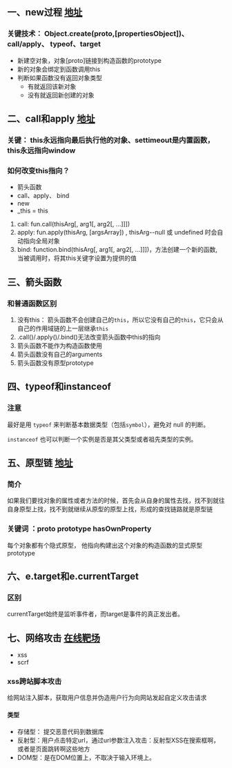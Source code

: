 
##    一、new过程 [地址](https://juejin.cn/post/6844903704663949325)

### 关键技术： Object.create(proto,[propertiesObject])、call/apply、 typeof、target

- 新建空对象，对象[proto]链接到构造函数的prototype
- 新的对象会绑定到函数调用this
- 判断如果函数没有返回对象类型
	- 有就返回该新对象
	- 没有就返回新创建的对象

## 二、call和apply [地址](https://juejin.cn/post/6844903496253177863)

### 关键： this永远指向最后执行他的对象、settimeout是内置函数，this永远指向window

### 如何改变this指向？
- 箭头函数
- call、apply、 bind
- new
- _this = this

1. call: fun.call(thisArg[, arg1[, arg2[, ...]]])
2. apply: fun.apply(thisArg, [argsArray]) ,  thisArg--null 或 undefined 时会自动指向全局对象
3. bind: function.bind(thisArg[, arg1[, arg2[, ...]]])，方法创建一个新的函数, 当被调用时，将其this关键字设置为提供的值

## 三、箭头函数

### 和普通函数区别

1. 没有this： 箭头函数不会创建自己的`this`，所以它没有自己的`this`，它只会从自己的作用域链的上一层继承`this`
2. .call()/.apply()/.bind()无法改变箭头函数中this的指向
3. 箭头函数不能作为构造函数使用
4. 箭头函数没有自己的arguments
5.  箭头函数没有原型prototype

## 四、typeof和instanceof

### 注意
最好是用 `typeof` 来判断基本数据类型（包括`symbol`），避免对 null 的判断。

`instanceof` 也可以判断一个实例是否是其父类型或者祖先类型的实例。

## 五、原型链 [地址](https://juejin.cn/post/6934498361475072014)

### 简介

如果我们要找对象的属性或者方法的时候，首先会从自身的属性去找，找不到就往自身原型上找，找不到就继续从原型的原型上找，形成的查找链路就是原型链

### 关键词 ：__proto__  prototype  hasOwnProperty 
 



每个对象都有个隐式原型， 他指向构建出这个对象的构造函数的显式原型prototype



## 六、e.target和e.currentTarget

### 区别
currentTarget始终是监听事件者，而target是事件的真正发出者。

## 七、网络攻击 [在线靶场](https://portswigger.net/web-security/all-labs)

- xss
- scrf

### xss跨站脚本攻击

给网站注入脚本，获取用户信息并伪造用户行为向网站发起自定义攻击请求

#### 类型
- 存储型： 提交恶意代码到数据库
- 反射型：用户点击特定url，通过url参数注入攻击：反射型XSS在搜索框啊，或者是页面跳转啊这些地方
- DOM型：是在DOM位置上，不取决于输入环境上。




